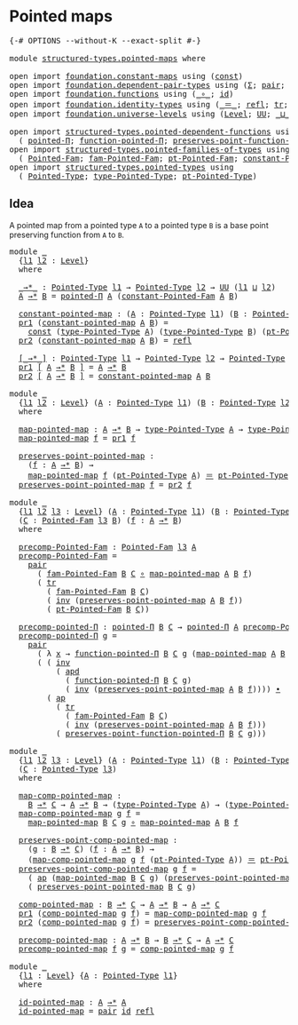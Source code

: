 # Pointed maps

<pre class="Agda"><a id="25" class="Symbol">{-#</a> <a id="29" class="Keyword">OPTIONS</a> <a id="37" class="Pragma">--without-K</a> <a id="49" class="Pragma">--exact-split</a> <a id="63" class="Symbol">#-}</a>

<a id="68" class="Keyword">module</a> <a id="75" href="structured-types.pointed-maps.html" class="Module">structured-types.pointed-maps</a> <a id="105" class="Keyword">where</a>

<a id="112" class="Keyword">open</a> <a id="117" class="Keyword">import</a> <a id="124" href="foundation.constant-maps.html" class="Module">foundation.constant-maps</a> <a id="149" class="Keyword">using</a> <a id="155" class="Symbol">(</a><a id="156" href="foundation-core.constant-maps.html#216" class="Function">const</a><a id="161" class="Symbol">)</a>
<a id="163" class="Keyword">open</a> <a id="168" class="Keyword">import</a> <a id="175" href="foundation.dependent-pair-types.html" class="Module">foundation.dependent-pair-types</a> <a id="207" class="Keyword">using</a> <a id="213" class="Symbol">(</a><a id="214" href="foundation-core.dependent-pair-types.html#515" class="Record">Σ</a><a id="215" class="Symbol">;</a> <a id="217" href="foundation-core.dependent-pair-types.html#588" class="InductiveConstructor">pair</a><a id="221" class="Symbol">;</a> <a id="223" href="foundation-core.dependent-pair-types.html#605" class="Field">pr1</a><a id="226" class="Symbol">;</a> <a id="228" href="foundation-core.dependent-pair-types.html#617" class="Field">pr2</a><a id="231" class="Symbol">)</a>
<a id="233" class="Keyword">open</a> <a id="238" class="Keyword">import</a> <a id="245" href="foundation.functions.html" class="Module">foundation.functions</a> <a id="266" class="Keyword">using</a> <a id="272" class="Symbol">(</a><a id="273" href="foundation-core.functions.html#420" class="Function Operator">_∘_</a><a id="276" class="Symbol">;</a> <a id="278" href="foundation-core.functions.html#322" class="Function">id</a><a id="280" class="Symbol">)</a>
<a id="282" class="Keyword">open</a> <a id="287" class="Keyword">import</a> <a id="294" href="foundation.identity-types.html" class="Module">foundation.identity-types</a> <a id="320" class="Keyword">using</a> <a id="326" class="Symbol">(</a><a id="327" href="foundation-core.identity-types.html#1865" class="Function Operator">_＝_</a><a id="330" class="Symbol">;</a> <a id="332" href="foundation-core.identity-types.html#1820" class="InductiveConstructor">refl</a><a id="336" class="Symbol">;</a> <a id="338" href="foundation-core.identity-types.html#5702" class="Function">tr</a><a id="340" class="Symbol">;</a> <a id="342" href="foundation-core.identity-types.html#2729" class="Function">inv</a><a id="345" class="Symbol">;</a> <a id="347" href="foundation-core.identity-types.html#9541" class="Function">apd</a><a id="350" class="Symbol">;</a> <a id="352" href="foundation-core.identity-types.html#2425" class="Function Operator">_∙_</a><a id="355" class="Symbol">;</a> <a id="357" href="foundation-core.identity-types.html#4003" class="Function">ap</a><a id="359" class="Symbol">)</a>
<a id="361" class="Keyword">open</a> <a id="366" class="Keyword">import</a> <a id="373" href="foundation.universe-levels.html" class="Module">foundation.universe-levels</a> <a id="400" class="Keyword">using</a> <a id="406" class="Symbol">(</a><a id="407" href="Agda.Primitive.html#597" class="Postulate">Level</a><a id="412" class="Symbol">;</a> <a id="414" href="foundation-core.universe-levels.html#235" class="Primitive">UU</a><a id="416" class="Symbol">;</a> <a id="418" href="Agda.Primitive.html#810" class="Primitive Operator">_⊔_</a><a id="421" class="Symbol">)</a>

<a id="424" class="Keyword">open</a> <a id="429" class="Keyword">import</a> <a id="436" href="structured-types.pointed-dependent-functions.html" class="Module">structured-types.pointed-dependent-functions</a> <a id="481" class="Keyword">using</a>
  <a id="489" class="Symbol">(</a> <a id="491" href="structured-types.pointed-dependent-functions.html#810" class="Function">pointed-Π</a><a id="500" class="Symbol">;</a> <a id="502" href="structured-types.pointed-dependent-functions.html#974" class="Function">function-pointed-Π</a><a id="520" class="Symbol">;</a> <a id="522" href="structured-types.pointed-dependent-functions.html#1095" class="Function">preserves-point-function-pointed-Π</a><a id="556" class="Symbol">)</a>
<a id="558" class="Keyword">open</a> <a id="563" class="Keyword">import</a> <a id="570" href="structured-types.pointed-families-of-types.html" class="Module">structured-types.pointed-families-of-types</a> <a id="613" class="Keyword">using</a>
  <a id="621" class="Symbol">(</a> <a id="623" href="structured-types.pointed-families-of-types.html#680" class="Function">Pointed-Fam</a><a id="634" class="Symbol">;</a> <a id="636" href="structured-types.pointed-families-of-types.html#927" class="Function">fam-Pointed-Fam</a><a id="651" class="Symbol">;</a> <a id="653" href="structured-types.pointed-families-of-types.html#1002" class="Function">pt-Pointed-Fam</a><a id="667" class="Symbol">;</a> <a id="669" href="structured-types.pointed-families-of-types.html#1177" class="Function">constant-Pointed-Fam</a><a id="689" class="Symbol">)</a>
<a id="691" class="Keyword">open</a> <a id="696" class="Keyword">import</a> <a id="703" href="structured-types.pointed-types.html" class="Module">structured-types.pointed-types</a> <a id="734" class="Keyword">using</a>
  <a id="742" class="Symbol">(</a> <a id="744" href="structured-types.pointed-types.html#383" class="Function">Pointed-Type</a><a id="756" class="Symbol">;</a> <a id="758" href="structured-types.pointed-types.html#518" class="Function">type-Pointed-Type</a><a id="775" class="Symbol">;</a> <a id="777" href="structured-types.pointed-types.html#576" class="Function">pt-Pointed-Type</a><a id="792" class="Symbol">)</a>
</pre>
## Idea

A pointed map from a pointed type `A` to a pointed type `B` is a base point preserving function from `A` to `B`.

<pre class="Agda"><a id="930" class="Keyword">module</a> <a id="937" href="structured-types.pointed-maps.html#937" class="Module">_</a>
  <a id="941" class="Symbol">{</a><a id="942" href="structured-types.pointed-maps.html#942" class="Bound">l1</a> <a id="945" href="structured-types.pointed-maps.html#945" class="Bound">l2</a> <a id="948" class="Symbol">:</a> <a id="950" href="Agda.Primitive.html#597" class="Postulate">Level</a><a id="955" class="Symbol">}</a>
  <a id="959" class="Keyword">where</a>

  <a id="968" href="structured-types.pointed-maps.html#968" class="Function Operator">_→*_</a> <a id="973" class="Symbol">:</a> <a id="975" href="structured-types.pointed-types.html#383" class="Function">Pointed-Type</a> <a id="988" href="structured-types.pointed-maps.html#942" class="Bound">l1</a> <a id="991" class="Symbol">→</a> <a id="993" href="structured-types.pointed-types.html#383" class="Function">Pointed-Type</a> <a id="1006" href="structured-types.pointed-maps.html#945" class="Bound">l2</a> <a id="1009" class="Symbol">→</a> <a id="1011" href="foundation-core.universe-levels.html#235" class="Primitive">UU</a> <a id="1014" class="Symbol">(</a><a id="1015" href="structured-types.pointed-maps.html#942" class="Bound">l1</a> <a id="1018" href="Agda.Primitive.html#810" class="Primitive Operator">⊔</a> <a id="1020" href="structured-types.pointed-maps.html#945" class="Bound">l2</a><a id="1022" class="Symbol">)</a>
  <a id="1026" href="structured-types.pointed-maps.html#1026" class="Bound">A</a> <a id="1028" href="structured-types.pointed-maps.html#968" class="Function Operator">→*</a> <a id="1031" href="structured-types.pointed-maps.html#1031" class="Bound">B</a> <a id="1033" class="Symbol">=</a> <a id="1035" href="structured-types.pointed-dependent-functions.html#810" class="Function">pointed-Π</a> <a id="1045" href="structured-types.pointed-maps.html#1026" class="Bound">A</a> <a id="1047" class="Symbol">(</a><a id="1048" href="structured-types.pointed-families-of-types.html#1177" class="Function">constant-Pointed-Fam</a> <a id="1069" href="structured-types.pointed-maps.html#1026" class="Bound">A</a> <a id="1071" href="structured-types.pointed-maps.html#1031" class="Bound">B</a><a id="1072" class="Symbol">)</a>

  <a id="1077" href="structured-types.pointed-maps.html#1077" class="Function">constant-pointed-map</a> <a id="1098" class="Symbol">:</a> <a id="1100" class="Symbol">(</a><a id="1101" href="structured-types.pointed-maps.html#1101" class="Bound">A</a> <a id="1103" class="Symbol">:</a> <a id="1105" href="structured-types.pointed-types.html#383" class="Function">Pointed-Type</a> <a id="1118" href="structured-types.pointed-maps.html#942" class="Bound">l1</a><a id="1120" class="Symbol">)</a> <a id="1122" class="Symbol">(</a><a id="1123" href="structured-types.pointed-maps.html#1123" class="Bound">B</a> <a id="1125" class="Symbol">:</a> <a id="1127" href="structured-types.pointed-types.html#383" class="Function">Pointed-Type</a> <a id="1140" href="structured-types.pointed-maps.html#945" class="Bound">l2</a><a id="1142" class="Symbol">)</a> <a id="1144" class="Symbol">→</a> <a id="1146" href="structured-types.pointed-maps.html#1101" class="Bound">A</a> <a id="1148" href="structured-types.pointed-maps.html#968" class="Function Operator">→*</a> <a id="1151" href="structured-types.pointed-maps.html#1123" class="Bound">B</a>
  <a id="1155" href="foundation-core.dependent-pair-types.html#605" class="Field">pr1</a> <a id="1159" class="Symbol">(</a><a id="1160" href="structured-types.pointed-maps.html#1077" class="Function">constant-pointed-map</a> <a id="1181" href="structured-types.pointed-maps.html#1181" class="Bound">A</a> <a id="1183" href="structured-types.pointed-maps.html#1183" class="Bound">B</a><a id="1184" class="Symbol">)</a> <a id="1186" class="Symbol">=</a>
    <a id="1192" href="foundation-core.constant-maps.html#216" class="Function">const</a> <a id="1198" class="Symbol">(</a><a id="1199" href="structured-types.pointed-types.html#518" class="Function">type-Pointed-Type</a> <a id="1217" href="structured-types.pointed-maps.html#1181" class="Bound">A</a><a id="1218" class="Symbol">)</a> <a id="1220" class="Symbol">(</a><a id="1221" href="structured-types.pointed-types.html#518" class="Function">type-Pointed-Type</a> <a id="1239" href="structured-types.pointed-maps.html#1183" class="Bound">B</a><a id="1240" class="Symbol">)</a> <a id="1242" class="Symbol">(</a><a id="1243" href="structured-types.pointed-types.html#576" class="Function">pt-Pointed-Type</a> <a id="1259" href="structured-types.pointed-maps.html#1183" class="Bound">B</a><a id="1260" class="Symbol">)</a>
  <a id="1264" href="foundation-core.dependent-pair-types.html#617" class="Field">pr2</a> <a id="1268" class="Symbol">(</a><a id="1269" href="structured-types.pointed-maps.html#1077" class="Function">constant-pointed-map</a> <a id="1290" href="structured-types.pointed-maps.html#1290" class="Bound">A</a> <a id="1292" href="structured-types.pointed-maps.html#1292" class="Bound">B</a><a id="1293" class="Symbol">)</a> <a id="1295" class="Symbol">=</a> <a id="1297" href="foundation-core.identity-types.html#1820" class="InductiveConstructor">refl</a>

  <a id="1305" href="structured-types.pointed-maps.html#1305" class="Function Operator">[_→*_]</a> <a id="1312" class="Symbol">:</a> <a id="1314" href="structured-types.pointed-types.html#383" class="Function">Pointed-Type</a> <a id="1327" href="structured-types.pointed-maps.html#942" class="Bound">l1</a> <a id="1330" class="Symbol">→</a> <a id="1332" href="structured-types.pointed-types.html#383" class="Function">Pointed-Type</a> <a id="1345" href="structured-types.pointed-maps.html#945" class="Bound">l2</a> <a id="1348" class="Symbol">→</a> <a id="1350" href="structured-types.pointed-types.html#383" class="Function">Pointed-Type</a> <a id="1363" class="Symbol">(</a><a id="1364" href="structured-types.pointed-maps.html#942" class="Bound">l1</a> <a id="1367" href="Agda.Primitive.html#810" class="Primitive Operator">⊔</a> <a id="1369" href="structured-types.pointed-maps.html#945" class="Bound">l2</a><a id="1371" class="Symbol">)</a>
  <a id="1375" href="foundation-core.dependent-pair-types.html#605" class="Field">pr1</a> <a id="1379" href="structured-types.pointed-maps.html#1305" class="Function Operator">[</a> <a id="1381" href="structured-types.pointed-maps.html#1381" class="Bound">A</a> <a id="1383" href="structured-types.pointed-maps.html#1305" class="Function Operator">→*</a> <a id="1386" href="structured-types.pointed-maps.html#1386" class="Bound">B</a> <a id="1388" href="structured-types.pointed-maps.html#1305" class="Function Operator">]</a> <a id="1390" class="Symbol">=</a> <a id="1392" href="structured-types.pointed-maps.html#1381" class="Bound">A</a> <a id="1394" href="structured-types.pointed-maps.html#968" class="Function Operator">→*</a> <a id="1397" href="structured-types.pointed-maps.html#1386" class="Bound">B</a>
  <a id="1401" href="foundation-core.dependent-pair-types.html#617" class="Field">pr2</a> <a id="1405" href="structured-types.pointed-maps.html#1305" class="Function Operator">[</a> <a id="1407" href="structured-types.pointed-maps.html#1407" class="Bound">A</a> <a id="1409" href="structured-types.pointed-maps.html#1305" class="Function Operator">→*</a> <a id="1412" href="structured-types.pointed-maps.html#1412" class="Bound">B</a> <a id="1414" href="structured-types.pointed-maps.html#1305" class="Function Operator">]</a> <a id="1416" class="Symbol">=</a> <a id="1418" href="structured-types.pointed-maps.html#1077" class="Function">constant-pointed-map</a> <a id="1439" href="structured-types.pointed-maps.html#1407" class="Bound">A</a> <a id="1441" href="structured-types.pointed-maps.html#1412" class="Bound">B</a>

<a id="1444" class="Keyword">module</a> <a id="1451" href="structured-types.pointed-maps.html#1451" class="Module">_</a>
  <a id="1455" class="Symbol">{</a><a id="1456" href="structured-types.pointed-maps.html#1456" class="Bound">l1</a> <a id="1459" href="structured-types.pointed-maps.html#1459" class="Bound">l2</a> <a id="1462" class="Symbol">:</a> <a id="1464" href="Agda.Primitive.html#597" class="Postulate">Level</a><a id="1469" class="Symbol">}</a> <a id="1471" class="Symbol">(</a><a id="1472" href="structured-types.pointed-maps.html#1472" class="Bound">A</a> <a id="1474" class="Symbol">:</a> <a id="1476" href="structured-types.pointed-types.html#383" class="Function">Pointed-Type</a> <a id="1489" href="structured-types.pointed-maps.html#1456" class="Bound">l1</a><a id="1491" class="Symbol">)</a> <a id="1493" class="Symbol">(</a><a id="1494" href="structured-types.pointed-maps.html#1494" class="Bound">B</a> <a id="1496" class="Symbol">:</a> <a id="1498" href="structured-types.pointed-types.html#383" class="Function">Pointed-Type</a> <a id="1511" href="structured-types.pointed-maps.html#1459" class="Bound">l2</a><a id="1513" class="Symbol">)</a>
  <a id="1517" class="Keyword">where</a>
  
  <a id="1528" href="structured-types.pointed-maps.html#1528" class="Function">map-pointed-map</a> <a id="1544" class="Symbol">:</a> <a id="1546" href="structured-types.pointed-maps.html#1472" class="Bound">A</a> <a id="1548" href="structured-types.pointed-maps.html#968" class="Function Operator">→*</a> <a id="1551" href="structured-types.pointed-maps.html#1494" class="Bound">B</a> <a id="1553" class="Symbol">→</a> <a id="1555" href="structured-types.pointed-types.html#518" class="Function">type-Pointed-Type</a> <a id="1573" href="structured-types.pointed-maps.html#1472" class="Bound">A</a> <a id="1575" class="Symbol">→</a> <a id="1577" href="structured-types.pointed-types.html#518" class="Function">type-Pointed-Type</a> <a id="1595" href="structured-types.pointed-maps.html#1494" class="Bound">B</a>
  <a id="1599" href="structured-types.pointed-maps.html#1528" class="Function">map-pointed-map</a> <a id="1615" href="structured-types.pointed-maps.html#1615" class="Bound">f</a> <a id="1617" class="Symbol">=</a> <a id="1619" href="foundation-core.dependent-pair-types.html#605" class="Field">pr1</a> <a id="1623" href="structured-types.pointed-maps.html#1615" class="Bound">f</a>

  <a id="1628" href="structured-types.pointed-maps.html#1628" class="Function">preserves-point-pointed-map</a> <a id="1656" class="Symbol">:</a>
    <a id="1662" class="Symbol">(</a><a id="1663" href="structured-types.pointed-maps.html#1663" class="Bound">f</a> <a id="1665" class="Symbol">:</a> <a id="1667" href="structured-types.pointed-maps.html#1472" class="Bound">A</a> <a id="1669" href="structured-types.pointed-maps.html#968" class="Function Operator">→*</a> <a id="1672" href="structured-types.pointed-maps.html#1494" class="Bound">B</a><a id="1673" class="Symbol">)</a> <a id="1675" class="Symbol">→</a>
    <a id="1681" href="structured-types.pointed-maps.html#1528" class="Function">map-pointed-map</a> <a id="1697" href="structured-types.pointed-maps.html#1663" class="Bound">f</a> <a id="1699" class="Symbol">(</a><a id="1700" href="structured-types.pointed-types.html#576" class="Function">pt-Pointed-Type</a> <a id="1716" href="structured-types.pointed-maps.html#1472" class="Bound">A</a><a id="1717" class="Symbol">)</a> <a id="1719" href="foundation-core.identity-types.html#1865" class="Function Operator">＝</a> <a id="1721" href="structured-types.pointed-types.html#576" class="Function">pt-Pointed-Type</a> <a id="1737" href="structured-types.pointed-maps.html#1494" class="Bound">B</a>
  <a id="1741" href="structured-types.pointed-maps.html#1628" class="Function">preserves-point-pointed-map</a> <a id="1769" href="structured-types.pointed-maps.html#1769" class="Bound">f</a> <a id="1771" class="Symbol">=</a> <a id="1773" href="foundation-core.dependent-pair-types.html#617" class="Field">pr2</a> <a id="1777" href="structured-types.pointed-maps.html#1769" class="Bound">f</a>

<a id="1780" class="Keyword">module</a> <a id="1787" href="structured-types.pointed-maps.html#1787" class="Module">_</a>
  <a id="1791" class="Symbol">{</a><a id="1792" href="structured-types.pointed-maps.html#1792" class="Bound">l1</a> <a id="1795" href="structured-types.pointed-maps.html#1795" class="Bound">l2</a> <a id="1798" href="structured-types.pointed-maps.html#1798" class="Bound">l3</a> <a id="1801" class="Symbol">:</a> <a id="1803" href="Agda.Primitive.html#597" class="Postulate">Level</a><a id="1808" class="Symbol">}</a> <a id="1810" class="Symbol">(</a><a id="1811" href="structured-types.pointed-maps.html#1811" class="Bound">A</a> <a id="1813" class="Symbol">:</a> <a id="1815" href="structured-types.pointed-types.html#383" class="Function">Pointed-Type</a> <a id="1828" href="structured-types.pointed-maps.html#1792" class="Bound">l1</a><a id="1830" class="Symbol">)</a> <a id="1832" class="Symbol">(</a><a id="1833" href="structured-types.pointed-maps.html#1833" class="Bound">B</a> <a id="1835" class="Symbol">:</a> <a id="1837" href="structured-types.pointed-types.html#383" class="Function">Pointed-Type</a> <a id="1850" href="structured-types.pointed-maps.html#1795" class="Bound">l2</a><a id="1852" class="Symbol">)</a>
  <a id="1856" class="Symbol">(</a><a id="1857" href="structured-types.pointed-maps.html#1857" class="Bound">C</a> <a id="1859" class="Symbol">:</a> <a id="1861" href="structured-types.pointed-families-of-types.html#680" class="Function">Pointed-Fam</a> <a id="1873" href="structured-types.pointed-maps.html#1798" class="Bound">l3</a> <a id="1876" href="structured-types.pointed-maps.html#1833" class="Bound">B</a><a id="1877" class="Symbol">)</a> <a id="1879" class="Symbol">(</a><a id="1880" href="structured-types.pointed-maps.html#1880" class="Bound">f</a> <a id="1882" class="Symbol">:</a> <a id="1884" href="structured-types.pointed-maps.html#1811" class="Bound">A</a> <a id="1886" href="structured-types.pointed-maps.html#968" class="Function Operator">→*</a> <a id="1889" href="structured-types.pointed-maps.html#1833" class="Bound">B</a><a id="1890" class="Symbol">)</a>
  <a id="1894" class="Keyword">where</a>

  <a id="1903" href="structured-types.pointed-maps.html#1903" class="Function">precomp-Pointed-Fam</a> <a id="1923" class="Symbol">:</a> <a id="1925" href="structured-types.pointed-families-of-types.html#680" class="Function">Pointed-Fam</a> <a id="1937" href="structured-types.pointed-maps.html#1798" class="Bound">l3</a> <a id="1940" href="structured-types.pointed-maps.html#1811" class="Bound">A</a>
  <a id="1944" href="structured-types.pointed-maps.html#1903" class="Function">precomp-Pointed-Fam</a> <a id="1964" class="Symbol">=</a>
    <a id="1970" href="foundation-core.dependent-pair-types.html#588" class="InductiveConstructor">pair</a>
      <a id="1981" class="Symbol">(</a> <a id="1983" href="structured-types.pointed-families-of-types.html#927" class="Function">fam-Pointed-Fam</a> <a id="1999" href="structured-types.pointed-maps.html#1833" class="Bound">B</a> <a id="2001" href="structured-types.pointed-maps.html#1857" class="Bound">C</a> <a id="2003" href="foundation-core.functions.html#420" class="Function Operator">∘</a> <a id="2005" href="structured-types.pointed-maps.html#1528" class="Function">map-pointed-map</a> <a id="2021" href="structured-types.pointed-maps.html#1811" class="Bound">A</a> <a id="2023" href="structured-types.pointed-maps.html#1833" class="Bound">B</a> <a id="2025" href="structured-types.pointed-maps.html#1880" class="Bound">f</a><a id="2026" class="Symbol">)</a>
      <a id="2034" class="Symbol">(</a> <a id="2036" href="foundation-core.identity-types.html#5702" class="Function">tr</a>
        <a id="2047" class="Symbol">(</a> <a id="2049" href="structured-types.pointed-families-of-types.html#927" class="Function">fam-Pointed-Fam</a> <a id="2065" href="structured-types.pointed-maps.html#1833" class="Bound">B</a> <a id="2067" href="structured-types.pointed-maps.html#1857" class="Bound">C</a><a id="2068" class="Symbol">)</a>
        <a id="2078" class="Symbol">(</a> <a id="2080" href="foundation-core.identity-types.html#2729" class="Function">inv</a> <a id="2084" class="Symbol">(</a><a id="2085" href="structured-types.pointed-maps.html#1628" class="Function">preserves-point-pointed-map</a> <a id="2113" href="structured-types.pointed-maps.html#1811" class="Bound">A</a> <a id="2115" href="structured-types.pointed-maps.html#1833" class="Bound">B</a> <a id="2117" href="structured-types.pointed-maps.html#1880" class="Bound">f</a><a id="2118" class="Symbol">))</a>
        <a id="2129" class="Symbol">(</a> <a id="2131" href="structured-types.pointed-families-of-types.html#1002" class="Function">pt-Pointed-Fam</a> <a id="2146" href="structured-types.pointed-maps.html#1833" class="Bound">B</a> <a id="2148" href="structured-types.pointed-maps.html#1857" class="Bound">C</a><a id="2149" class="Symbol">))</a>

  <a id="2155" href="structured-types.pointed-maps.html#2155" class="Function">precomp-pointed-Π</a> <a id="2173" class="Symbol">:</a> <a id="2175" href="structured-types.pointed-dependent-functions.html#810" class="Function">pointed-Π</a> <a id="2185" href="structured-types.pointed-maps.html#1833" class="Bound">B</a> <a id="2187" href="structured-types.pointed-maps.html#1857" class="Bound">C</a> <a id="2189" class="Symbol">→</a> <a id="2191" href="structured-types.pointed-dependent-functions.html#810" class="Function">pointed-Π</a> <a id="2201" href="structured-types.pointed-maps.html#1811" class="Bound">A</a> <a id="2203" href="structured-types.pointed-maps.html#1903" class="Function">precomp-Pointed-Fam</a>
  <a id="2225" href="structured-types.pointed-maps.html#2155" class="Function">precomp-pointed-Π</a> <a id="2243" href="structured-types.pointed-maps.html#2243" class="Bound">g</a> <a id="2245" class="Symbol">=</a>
    <a id="2251" href="foundation-core.dependent-pair-types.html#588" class="InductiveConstructor">pair</a>
      <a id="2262" class="Symbol">(</a> <a id="2264" class="Symbol">λ</a> <a id="2266" href="structured-types.pointed-maps.html#2266" class="Bound">x</a> <a id="2268" class="Symbol">→</a> <a id="2270" href="structured-types.pointed-dependent-functions.html#974" class="Function">function-pointed-Π</a> <a id="2289" href="structured-types.pointed-maps.html#1833" class="Bound">B</a> <a id="2291" href="structured-types.pointed-maps.html#1857" class="Bound">C</a> <a id="2293" href="structured-types.pointed-maps.html#2243" class="Bound">g</a> <a id="2295" class="Symbol">(</a><a id="2296" href="structured-types.pointed-maps.html#1528" class="Function">map-pointed-map</a> <a id="2312" href="structured-types.pointed-maps.html#1811" class="Bound">A</a> <a id="2314" href="structured-types.pointed-maps.html#1833" class="Bound">B</a> <a id="2316" href="structured-types.pointed-maps.html#1880" class="Bound">f</a> <a id="2318" href="structured-types.pointed-maps.html#2266" class="Bound">x</a><a id="2319" class="Symbol">))</a>
      <a id="2328" class="Symbol">(</a> <a id="2330" class="Symbol">(</a> <a id="2332" href="foundation-core.identity-types.html#2729" class="Function">inv</a>
          <a id="2346" class="Symbol">(</a> <a id="2348" href="foundation-core.identity-types.html#9541" class="Function">apd</a>
            <a id="2364" class="Symbol">(</a> <a id="2366" href="structured-types.pointed-dependent-functions.html#974" class="Function">function-pointed-Π</a> <a id="2385" href="structured-types.pointed-maps.html#1833" class="Bound">B</a> <a id="2387" href="structured-types.pointed-maps.html#1857" class="Bound">C</a> <a id="2389" href="structured-types.pointed-maps.html#2243" class="Bound">g</a><a id="2390" class="Symbol">)</a>
            <a id="2404" class="Symbol">(</a> <a id="2406" href="foundation-core.identity-types.html#2729" class="Function">inv</a> <a id="2410" class="Symbol">(</a><a id="2411" href="structured-types.pointed-maps.html#1628" class="Function">preserves-point-pointed-map</a> <a id="2439" href="structured-types.pointed-maps.html#1811" class="Bound">A</a> <a id="2441" href="structured-types.pointed-maps.html#1833" class="Bound">B</a> <a id="2443" href="structured-types.pointed-maps.html#1880" class="Bound">f</a><a id="2444" class="Symbol">))))</a> <a id="2449" href="foundation-core.identity-types.html#2425" class="Function Operator">∙</a>
        <a id="2459" class="Symbol">(</a> <a id="2461" href="foundation-core.identity-types.html#4003" class="Function">ap</a>
          <a id="2474" class="Symbol">(</a> <a id="2476" href="foundation-core.identity-types.html#5702" class="Function">tr</a>
            <a id="2491" class="Symbol">(</a> <a id="2493" href="structured-types.pointed-families-of-types.html#927" class="Function">fam-Pointed-Fam</a> <a id="2509" href="structured-types.pointed-maps.html#1833" class="Bound">B</a> <a id="2511" href="structured-types.pointed-maps.html#1857" class="Bound">C</a><a id="2512" class="Symbol">)</a>
            <a id="2526" class="Symbol">(</a> <a id="2528" href="foundation-core.identity-types.html#2729" class="Function">inv</a> <a id="2532" class="Symbol">(</a><a id="2533" href="structured-types.pointed-maps.html#1628" class="Function">preserves-point-pointed-map</a> <a id="2561" href="structured-types.pointed-maps.html#1811" class="Bound">A</a> <a id="2563" href="structured-types.pointed-maps.html#1833" class="Bound">B</a> <a id="2565" href="structured-types.pointed-maps.html#1880" class="Bound">f</a><a id="2566" class="Symbol">)))</a>
          <a id="2580" class="Symbol">(</a> <a id="2582" href="structured-types.pointed-dependent-functions.html#1095" class="Function">preserves-point-function-pointed-Π</a> <a id="2617" href="structured-types.pointed-maps.html#1833" class="Bound">B</a> <a id="2619" href="structured-types.pointed-maps.html#1857" class="Bound">C</a> <a id="2621" href="structured-types.pointed-maps.html#2243" class="Bound">g</a><a id="2622" class="Symbol">)))</a>

<a id="2627" class="Keyword">module</a> <a id="2634" href="structured-types.pointed-maps.html#2634" class="Module">_</a>
  <a id="2638" class="Symbol">{</a><a id="2639" href="structured-types.pointed-maps.html#2639" class="Bound">l1</a> <a id="2642" href="structured-types.pointed-maps.html#2642" class="Bound">l2</a> <a id="2645" href="structured-types.pointed-maps.html#2645" class="Bound">l3</a> <a id="2648" class="Symbol">:</a> <a id="2650" href="Agda.Primitive.html#597" class="Postulate">Level</a><a id="2655" class="Symbol">}</a> <a id="2657" class="Symbol">(</a><a id="2658" href="structured-types.pointed-maps.html#2658" class="Bound">A</a> <a id="2660" class="Symbol">:</a> <a id="2662" href="structured-types.pointed-types.html#383" class="Function">Pointed-Type</a> <a id="2675" href="structured-types.pointed-maps.html#2639" class="Bound">l1</a><a id="2677" class="Symbol">)</a> <a id="2679" class="Symbol">(</a><a id="2680" href="structured-types.pointed-maps.html#2680" class="Bound">B</a> <a id="2682" class="Symbol">:</a> <a id="2684" href="structured-types.pointed-types.html#383" class="Function">Pointed-Type</a> <a id="2697" href="structured-types.pointed-maps.html#2642" class="Bound">l2</a><a id="2699" class="Symbol">)</a>
  <a id="2703" class="Symbol">(</a><a id="2704" href="structured-types.pointed-maps.html#2704" class="Bound">C</a> <a id="2706" class="Symbol">:</a> <a id="2708" href="structured-types.pointed-types.html#383" class="Function">Pointed-Type</a> <a id="2721" href="structured-types.pointed-maps.html#2645" class="Bound">l3</a><a id="2723" class="Symbol">)</a>
  <a id="2727" class="Keyword">where</a>

  <a id="2736" href="structured-types.pointed-maps.html#2736" class="Function">map-comp-pointed-map</a> <a id="2757" class="Symbol">:</a>
    <a id="2763" href="structured-types.pointed-maps.html#2680" class="Bound">B</a> <a id="2765" href="structured-types.pointed-maps.html#968" class="Function Operator">→*</a> <a id="2768" href="structured-types.pointed-maps.html#2704" class="Bound">C</a> <a id="2770" class="Symbol">→</a> <a id="2772" href="structured-types.pointed-maps.html#2658" class="Bound">A</a> <a id="2774" href="structured-types.pointed-maps.html#968" class="Function Operator">→*</a> <a id="2777" href="structured-types.pointed-maps.html#2680" class="Bound">B</a> <a id="2779" class="Symbol">→</a> <a id="2781" class="Symbol">(</a><a id="2782" href="structured-types.pointed-types.html#518" class="Function">type-Pointed-Type</a> <a id="2800" href="structured-types.pointed-maps.html#2658" class="Bound">A</a><a id="2801" class="Symbol">)</a> <a id="2803" class="Symbol">→</a> <a id="2805" class="Symbol">(</a><a id="2806" href="structured-types.pointed-types.html#518" class="Function">type-Pointed-Type</a> <a id="2824" href="structured-types.pointed-maps.html#2704" class="Bound">C</a><a id="2825" class="Symbol">)</a>
  <a id="2829" href="structured-types.pointed-maps.html#2736" class="Function">map-comp-pointed-map</a> <a id="2850" href="structured-types.pointed-maps.html#2850" class="Bound">g</a> <a id="2852" href="structured-types.pointed-maps.html#2852" class="Bound">f</a> <a id="2854" class="Symbol">=</a>
    <a id="2860" href="structured-types.pointed-maps.html#1528" class="Function">map-pointed-map</a> <a id="2876" href="structured-types.pointed-maps.html#2680" class="Bound">B</a> <a id="2878" href="structured-types.pointed-maps.html#2704" class="Bound">C</a> <a id="2880" href="structured-types.pointed-maps.html#2850" class="Bound">g</a> <a id="2882" href="foundation-core.functions.html#420" class="Function Operator">∘</a> <a id="2884" href="structured-types.pointed-maps.html#1528" class="Function">map-pointed-map</a> <a id="2900" href="structured-types.pointed-maps.html#2658" class="Bound">A</a> <a id="2902" href="structured-types.pointed-maps.html#2680" class="Bound">B</a> <a id="2904" href="structured-types.pointed-maps.html#2852" class="Bound">f</a>

  <a id="2909" href="structured-types.pointed-maps.html#2909" class="Function">preserves-point-comp-pointed-map</a> <a id="2942" class="Symbol">:</a>
    <a id="2948" class="Symbol">(</a><a id="2949" href="structured-types.pointed-maps.html#2949" class="Bound">g</a> <a id="2951" class="Symbol">:</a> <a id="2953" href="structured-types.pointed-maps.html#2680" class="Bound">B</a> <a id="2955" href="structured-types.pointed-maps.html#968" class="Function Operator">→*</a> <a id="2958" href="structured-types.pointed-maps.html#2704" class="Bound">C</a><a id="2959" class="Symbol">)</a> <a id="2961" class="Symbol">(</a><a id="2962" href="structured-types.pointed-maps.html#2962" class="Bound">f</a> <a id="2964" class="Symbol">:</a> <a id="2966" href="structured-types.pointed-maps.html#2658" class="Bound">A</a> <a id="2968" href="structured-types.pointed-maps.html#968" class="Function Operator">→*</a> <a id="2971" href="structured-types.pointed-maps.html#2680" class="Bound">B</a><a id="2972" class="Symbol">)</a> <a id="2974" class="Symbol">→</a>
    <a id="2980" class="Symbol">(</a><a id="2981" href="structured-types.pointed-maps.html#2736" class="Function">map-comp-pointed-map</a> <a id="3002" href="structured-types.pointed-maps.html#2949" class="Bound">g</a> <a id="3004" href="structured-types.pointed-maps.html#2962" class="Bound">f</a> <a id="3006" class="Symbol">(</a><a id="3007" href="structured-types.pointed-types.html#576" class="Function">pt-Pointed-Type</a> <a id="3023" href="structured-types.pointed-maps.html#2658" class="Bound">A</a><a id="3024" class="Symbol">))</a> <a id="3027" href="foundation-core.identity-types.html#1865" class="Function Operator">＝</a> <a id="3029" href="structured-types.pointed-types.html#576" class="Function">pt-Pointed-Type</a> <a id="3045" href="structured-types.pointed-maps.html#2704" class="Bound">C</a>
  <a id="3049" href="structured-types.pointed-maps.html#2909" class="Function">preserves-point-comp-pointed-map</a> <a id="3082" href="structured-types.pointed-maps.html#3082" class="Bound">g</a> <a id="3084" href="structured-types.pointed-maps.html#3084" class="Bound">f</a> <a id="3086" class="Symbol">=</a>
    <a id="3092" class="Symbol">(</a> <a id="3094" href="foundation-core.identity-types.html#4003" class="Function">ap</a> <a id="3097" class="Symbol">(</a><a id="3098" href="structured-types.pointed-maps.html#1528" class="Function">map-pointed-map</a> <a id="3114" href="structured-types.pointed-maps.html#2680" class="Bound">B</a> <a id="3116" href="structured-types.pointed-maps.html#2704" class="Bound">C</a> <a id="3118" href="structured-types.pointed-maps.html#3082" class="Bound">g</a><a id="3119" class="Symbol">)</a> <a id="3121" class="Symbol">(</a><a id="3122" href="structured-types.pointed-maps.html#1628" class="Function">preserves-point-pointed-map</a> <a id="3150" href="structured-types.pointed-maps.html#2658" class="Bound">A</a> <a id="3152" href="structured-types.pointed-maps.html#2680" class="Bound">B</a> <a id="3154" href="structured-types.pointed-maps.html#3084" class="Bound">f</a><a id="3155" class="Symbol">))</a> <a id="3158" href="foundation-core.identity-types.html#2425" class="Function Operator">∙</a>
    <a id="3164" class="Symbol">(</a> <a id="3166" href="structured-types.pointed-maps.html#1628" class="Function">preserves-point-pointed-map</a> <a id="3194" href="structured-types.pointed-maps.html#2680" class="Bound">B</a> <a id="3196" href="structured-types.pointed-maps.html#2704" class="Bound">C</a> <a id="3198" href="structured-types.pointed-maps.html#3082" class="Bound">g</a><a id="3199" class="Symbol">)</a>

  <a id="3204" href="structured-types.pointed-maps.html#3204" class="Function">comp-pointed-map</a> <a id="3221" class="Symbol">:</a> <a id="3223" href="structured-types.pointed-maps.html#2680" class="Bound">B</a> <a id="3225" href="structured-types.pointed-maps.html#968" class="Function Operator">→*</a> <a id="3228" href="structured-types.pointed-maps.html#2704" class="Bound">C</a> <a id="3230" class="Symbol">→</a> <a id="3232" href="structured-types.pointed-maps.html#2658" class="Bound">A</a> <a id="3234" href="structured-types.pointed-maps.html#968" class="Function Operator">→*</a> <a id="3237" href="structured-types.pointed-maps.html#2680" class="Bound">B</a> <a id="3239" class="Symbol">→</a> <a id="3241" href="structured-types.pointed-maps.html#2658" class="Bound">A</a> <a id="3243" href="structured-types.pointed-maps.html#968" class="Function Operator">→*</a> <a id="3246" href="structured-types.pointed-maps.html#2704" class="Bound">C</a>
  <a id="3250" href="foundation-core.dependent-pair-types.html#605" class="Field">pr1</a> <a id="3254" class="Symbol">(</a><a id="3255" href="structured-types.pointed-maps.html#3204" class="Function">comp-pointed-map</a> <a id="3272" href="structured-types.pointed-maps.html#3272" class="Bound">g</a> <a id="3274" href="structured-types.pointed-maps.html#3274" class="Bound">f</a><a id="3275" class="Symbol">)</a> <a id="3277" class="Symbol">=</a> <a id="3279" href="structured-types.pointed-maps.html#2736" class="Function">map-comp-pointed-map</a> <a id="3300" href="structured-types.pointed-maps.html#3272" class="Bound">g</a> <a id="3302" href="structured-types.pointed-maps.html#3274" class="Bound">f</a>
  <a id="3306" href="foundation-core.dependent-pair-types.html#617" class="Field">pr2</a> <a id="3310" class="Symbol">(</a><a id="3311" href="structured-types.pointed-maps.html#3204" class="Function">comp-pointed-map</a> <a id="3328" href="structured-types.pointed-maps.html#3328" class="Bound">g</a> <a id="3330" href="structured-types.pointed-maps.html#3330" class="Bound">f</a><a id="3331" class="Symbol">)</a> <a id="3333" class="Symbol">=</a> <a id="3335" href="structured-types.pointed-maps.html#2909" class="Function">preserves-point-comp-pointed-map</a> <a id="3368" href="structured-types.pointed-maps.html#3328" class="Bound">g</a> <a id="3370" href="structured-types.pointed-maps.html#3330" class="Bound">f</a>

  <a id="3375" href="structured-types.pointed-maps.html#3375" class="Function">precomp-pointed-map</a> <a id="3395" class="Symbol">:</a> <a id="3397" href="structured-types.pointed-maps.html#2658" class="Bound">A</a> <a id="3399" href="structured-types.pointed-maps.html#968" class="Function Operator">→*</a> <a id="3402" href="structured-types.pointed-maps.html#2680" class="Bound">B</a> <a id="3404" class="Symbol">→</a> <a id="3406" href="structured-types.pointed-maps.html#2680" class="Bound">B</a> <a id="3408" href="structured-types.pointed-maps.html#968" class="Function Operator">→*</a> <a id="3411" href="structured-types.pointed-maps.html#2704" class="Bound">C</a> <a id="3413" class="Symbol">→</a> <a id="3415" href="structured-types.pointed-maps.html#2658" class="Bound">A</a> <a id="3417" href="structured-types.pointed-maps.html#968" class="Function Operator">→*</a> <a id="3420" href="structured-types.pointed-maps.html#2704" class="Bound">C</a>
  <a id="3424" href="structured-types.pointed-maps.html#3375" class="Function">precomp-pointed-map</a> <a id="3444" href="structured-types.pointed-maps.html#3444" class="Bound">f</a> <a id="3446" href="structured-types.pointed-maps.html#3446" class="Bound">g</a> <a id="3448" class="Symbol">=</a> <a id="3450" href="structured-types.pointed-maps.html#3204" class="Function">comp-pointed-map</a> <a id="3467" href="structured-types.pointed-maps.html#3446" class="Bound">g</a> <a id="3469" href="structured-types.pointed-maps.html#3444" class="Bound">f</a>

<a id="3472" class="Keyword">module</a> <a id="3479" href="structured-types.pointed-maps.html#3479" class="Module">_</a>
  <a id="3483" class="Symbol">{</a><a id="3484" href="structured-types.pointed-maps.html#3484" class="Bound">l1</a> <a id="3487" class="Symbol">:</a> <a id="3489" href="Agda.Primitive.html#597" class="Postulate">Level</a><a id="3494" class="Symbol">}</a> <a id="3496" class="Symbol">{</a><a id="3497" href="structured-types.pointed-maps.html#3497" class="Bound">A</a> <a id="3499" class="Symbol">:</a> <a id="3501" href="structured-types.pointed-types.html#383" class="Function">Pointed-Type</a> <a id="3514" href="structured-types.pointed-maps.html#3484" class="Bound">l1</a><a id="3516" class="Symbol">}</a>
  <a id="3520" class="Keyword">where</a>

  <a id="3529" href="structured-types.pointed-maps.html#3529" class="Function">id-pointed-map</a> <a id="3544" class="Symbol">:</a> <a id="3546" href="structured-types.pointed-maps.html#3497" class="Bound">A</a> <a id="3548" href="structured-types.pointed-maps.html#968" class="Function Operator">→*</a> <a id="3551" href="structured-types.pointed-maps.html#3497" class="Bound">A</a>
  <a id="3555" href="structured-types.pointed-maps.html#3529" class="Function">id-pointed-map</a> <a id="3570" class="Symbol">=</a> <a id="3572" href="foundation-core.dependent-pair-types.html#588" class="InductiveConstructor">pair</a> <a id="3577" href="foundation-core.functions.html#322" class="Function">id</a> <a id="3580" href="foundation-core.identity-types.html#1820" class="InductiveConstructor">refl</a>
</pre>